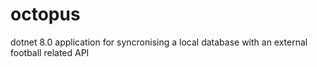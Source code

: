 # octopus
dotnet 8.0 application for syncronising a local database with an external football related API
